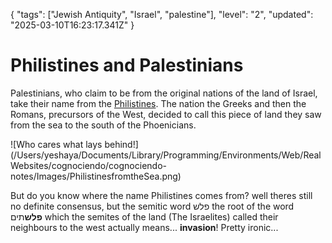 {
  "tags": ["Jewish Antiquity", "Israel", "palestine"],
  "level": "2",
  "updated": "2025-03-10T16:23:17.341Z"
}

# Philistines and Palestinians

Palestinians, who claim to be from the original nations of the land of Israel, take their name from the [Philistines](Pelishtim.md). The nation the Greeks and then the Romans, precursors of the West, decided to call this piece of land they saw from the sea to the south of the Phoenicians.

![Who cares what lays behind!](/Users/yeshaya/Documents/Library/Programming/Environments/Web/Real Websites/cognociendo/cognociendo-notes/Images/PhilistinesfromtheSea.png)

But do you know where the name Philistines comes from? well theres still no definite consensus, but the semitic word פלש the root of the word **פלש**תים which the semites of the land (The Israelites) called their neighbours to the west actually means... **invasion**! Pretty ironic...



